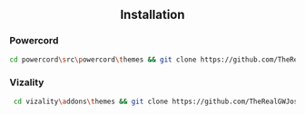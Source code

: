 <h2 align='center'> Installation </h2>
<h3 align='left'> Powercord </h3>

```sh
cd powercord\src\powercord\themes && git clone https://github.com/TheRealGWJosh/KIA.git
```

<h3 align='left'> Vizality </h3>

```sh
 cd vizality\addons\themes && git clone https://github.com/TheRealGWJosh/KIA.git
```
